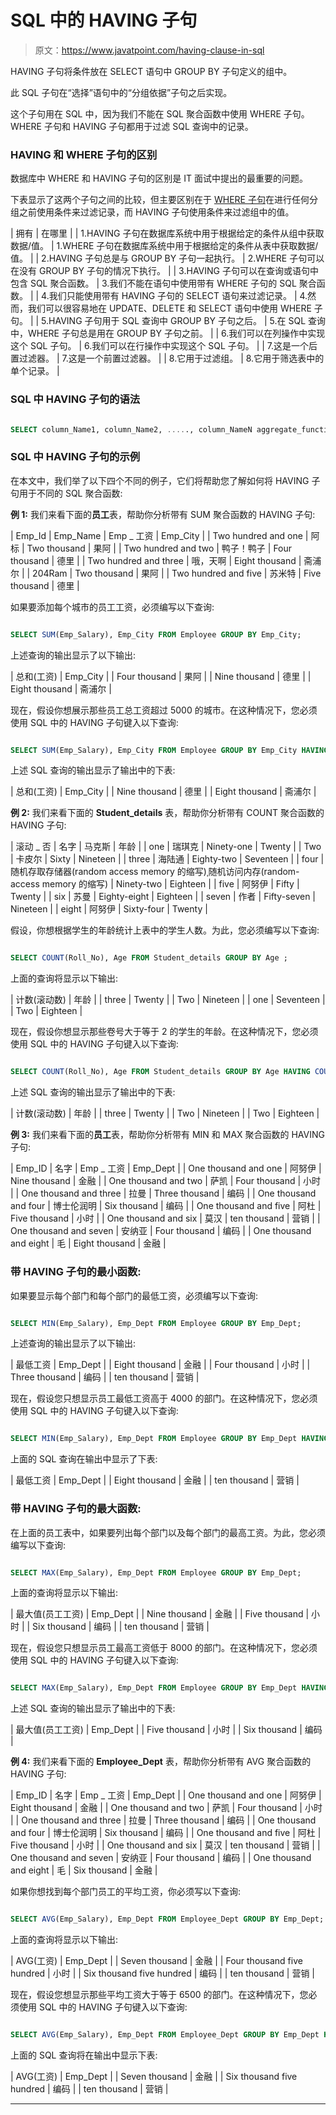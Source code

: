 # SQL 中的 HAVING 子句

> 原文：<https://www.javatpoint.com/having-clause-in-sql>

HAVING 子句将条件放在 SELECT 语句中 GROUP BY 子句定义的组中。

此 SQL 子句在“选择”语句中的“分组依据”子句之后实现。

这个子句用在 SQL 中，因为我们不能在 SQL 聚合函数中使用 WHERE 子句。WHERE 子句和 HAVING 子句都用于过滤 SQL 查询中的记录。

### HAVING 和 WHERE 子句的区别

数据库中 WHERE 和 HAVING 子句的区别是 IT 面试中提出的最重要的问题。

下表显示了这两个子句之间的比较，但主要区别在于 [WHERE 子句](https://www.javatpoint.com/sql-where)在进行任何分组之前使用条件来过滤记录，而 HAVING 子句使用条件来过滤组中的值。

| 拥有 | 在哪里 |
| 1.HAVING 子句在数据库系统中用于根据给定的条件从组中获取数据/值。 | 1.WHERE 子句在数据库系统中用于根据给定的条件从表中获取数据/值。 |
| 2.HAVING 子句总是与 GROUP BY 子句一起执行。 | 2.WHERE 子句可以在没有 GROUP BY 子句的情况下执行。 |
| 3.HAVING 子句可以在查询或语句中包含 SQL 聚合函数。 | 3.我们不能在语句中使用带有 WHERE 子句的 SQL 聚合函数。 |
| 4.我们只能使用带有 HAVING 子句的 SELECT 语句来过滤记录。 | 4.然而，我们可以很容易地在 UPDATE、DELETE 和 SELECT 语句中使用 WHERE 子句。 |
| 5.HAVING 子句用于 SQL 查询中 GROUP BY 子句之后。 | 5.在 SQL 查询中，WHERE 子句总是用在 GROUP BY 子句之前。 |
| 6.我们可以在列操作中实现这个 SQL 子句。 | 6.我们可以在行操作中实现这个 SQL 子句。 |
| 7.这是一个后置过滤器。 | 7.这是一个前置过滤器。 |
| 8.它用于过滤组。 | 8.它用于筛选表中的单个记录。 |

### SQL 中 HAVING 子句的语法

```sql

SELECT column_Name1, column_Name2, ....., column_NameN aggregate_function_name(column_Name) FROM table_name GROUP BY column_Name1 HAVING condition;

```

### SQL 中 HAVING 子句的示例

在本文中，我们举了以下四个不同的例子，它们将帮助您了解如何将 HAVING 子句用于不同的 SQL 聚合函数:

**例 1:** 我们来看下面的**员工**表，帮助你分析带有 SUM 聚合函数的 HAVING 子句:

| Emp_Id | Emp_Name | Emp _ 工资 | Emp_City |
| Two hundred and one | 阿标 | Two thousand | 果阿 |
| Two hundred and two | 鸭子！鸭子 | Four thousand | 德里 |
| Two hundred and three | 哦，天啊 | Eight thousand | 斋浦尔 |
| 204Ram | Two thousand | 果阿 |
| Two hundred and five | 苏米特 | Five thousand | 德里 |

如果要添加每个城市的员工工资，必须编写以下查询:

```sql

SELECT SUM(Emp_Salary), Emp_City FROM Employee GROUP BY Emp_City;

```

上述查询的输出显示了以下输出:

| 总和(工资) | Emp_City |
| Four thousand | 果阿 |
| Nine thousand | 德里 |
| Eight thousand | 斋浦尔 |

现在，假设你想展示那些员工总工资超过 5000 的城市。在这种情况下，您必须使用 SQL 中的 HAVING 子句键入以下查询:

```sql

SELECT SUM(Emp_Salary), Emp_City FROM Employee GROUP BY Emp_City HAVING SUM(Emp_Salary)>5000;

```

上述 SQL 查询的输出显示了输出中的下表:

| 总和(工资) | Emp_City |
| Nine thousand | 德里 |
| Eight thousand | 斋浦尔 |

**例 2:** 我们来看下面的 **Student_details** 表，帮助你分析带有 COUNT 聚合函数的 HAVING 子句:

| 滚动 _ 否 | 名字 | 马克斯 | 年龄 |
| one | 瑞琪克 | Ninety-one | Twenty |
| Two | 卡皮尔 | Sixty | Nineteen |
| three | 海陆通 | Eighty-two | Seventeen |
| four | 随机存取存储器(random access memory 的缩写)ˌ随机访问内存(random-access memory 的缩写) | Ninety-two | Eighteen |
| five | 阿努伊 | Fifty | Twenty |
| six | 苏曼 | Eighty-eight | Eighteen |
| seven | 作者 | Fifty-seven | Nineteen |
| eight | 阿努伊 | Sixty-four | Twenty |

假设，你想根据学生的年龄统计上表中的学生人数。为此，您必须编写以下查询:

```sql

SELECT COUNT(Roll_No), Age FROM Student_details GROUP BY Age ;

```

上面的查询将显示以下输出:

| 计数(滚动数) | 年龄 |
| three | Twenty |
| Two | Nineteen |
| one | Seventeen |
| Two | Eighteen |

现在，假设你想显示那些卷号大于等于 2 的学生的年龄。在这种情况下，您必须使用 SQL 中的 HAVING 子句键入以下查询:

```sql

SELECT COUNT(Roll_No), Age FROM Student_details GROUP BY Age HAVING COUNT(Roll_No) >= 2 ;

```

上述 SQL 查询的输出显示了输出中的下表:

| 计数(滚动数) | 年龄 |
| three | Twenty |
| Two | Nineteen |
| Two | Eighteen |

**例 3:** 我们来看下面的**员工**表，帮助你分析带有 MIN 和 MAX 聚合函数的 HAVING 子句:

| Emp_ID | 名字 | Emp _ 工资 | Emp_Dept |
| One thousand and one | 阿努伊 | Nine thousand | 金融 |
| One thousand and two | 萨凯 | Four thousand | 小时 |
| One thousand and three | 拉曼 | Three thousand | 编码 |
| One thousand and four | 博士伦润明 | Six thousand | 编码 |
| One thousand and five | 阿杜 | Five thousand | 小时 |
| One thousand and six | 莫汉 | ten thousand | 营销 |
| One thousand and seven | 安纳亚 | Four thousand | 编码 |
| One thousand and eight | 毛 | Eight thousand | 金融 |

### 带 HAVING 子句的最小函数:

如果要显示每个部门和每个部门的最低工资，必须编写以下查询:

```sql

SELECT MIN(Emp_Salary), Emp_Dept FROM Employee GROUP BY Emp_Dept;

```

上述查询的输出显示了以下输出:

| 最低工资 | Emp_Dept |
| Eight thousand | 金融 |
| Four thousand | 小时 |
| Three thousand | 编码 |
| ten thousand | 营销 |

现在，假设您只想显示员工最低工资高于 4000 的部门。在这种情况下，您必须使用 SQL 中的 HAVING 子句键入以下查询:

```sql

SELECT MIN(Emp_Salary), Emp_Dept FROM Employee GROUP BY Emp_Dept HAVING MIN(Emp_Salary) > 4000 ;

```

上面的 SQL 查询在输出中显示了下表:

| 最低工资 | Emp_Dept |
| Eight thousand | 金融 |
| ten thousand | 营销 |

### 带 HAVING 子句的最大函数:

在上面的员工表中，如果要列出每个部门以及每个部门的最高工资。为此，您必须编写以下查询:

```sql

SELECT MAX(Emp_Salary), Emp_Dept FROM Employee GROUP BY Emp_Dept;

```

上面的查询将显示以下输出:

| 最大值(员工工资) | Emp_Dept |
| Nine thousand | 金融 |
| Five thousand | 小时 |
| Six thousand | 编码 |
| ten thousand | 营销 |

现在，假设您只想显示员工最高工资低于 8000 的部门。在这种情况下，您必须使用 SQL 中的 HAVING 子句键入以下查询:

```sql

SELECT MAX(Emp_Salary), Emp_Dept FROM Employee GROUP BY Emp_Dept HAVING MAX(Emp_Salary) < 8000 ;

```

上述 SQL 查询的输出显示了输出中的下表:

| 最大值(员工工资) | Emp_Dept |
| Five thousand | 小时 |
| Six thousand | 编码 |

**例 4:** 我们来看下面的 **Employee_Dept** 表，帮助你分析带有 AVG 聚合函数的 HAVING 子句:

| Emp_ID | 名字 | Emp _ 工资 | Emp_Dept |
| One thousand and one | 阿努伊 | Eight thousand | 金融 |
| One thousand and two | 萨凯 | Four thousand | 小时 |
| One thousand and three | 拉曼 | Three thousand | 编码 |
| One thousand and four | 博士伦润明 | Six thousand | 编码 |
| One thousand and five | 阿杜 | Five thousand | 小时 |
| One thousand and six | 莫汉 | ten thousand | 营销 |
| One thousand and seven | 安纳亚 | Four thousand | 编码 |
| One thousand and eight | 毛 | Six thousand | 金融 |

如果你想找到每个部门员工的平均工资，你必须写以下查询:

```sql

SELECT AVG(Emp_Salary), Emp_Dept FROM Employee_Dept GROUP BY Emp_Dept;

```

上面的查询将显示以下输出:

| AVG(工资) | Emp_Dept |
| Seven thousand | 金融 |
| Four thousand five hundred | 小时 |
| Six thousand five hundred | 编码 |
| ten thousand | 营销 |

现在，假设您想显示那些平均工资大于等于 6500 的部门。在这种情况下，您必须使用 SQL 中的 HAVING 子句键入以下查询:

```sql

SELECT AVG(Emp_Salary), Emp_Dept FROM Employee_Dept GROUP BY Emp_Dept HAVING AVG(Emp_Salary) > 6500 ;

```

上面的 SQL 查询将在输出中显示下表:

| AVG(工资) | Emp_Dept |
| Seven thousand | 金融 |
| Six thousand five hundred | 编码 |
| ten thousand | 营销 |

* * *